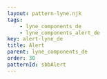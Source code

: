 ```yaml
---
layout: pattern-lyne.njk
tags: 
    - lyne_components_de
    - lyne_components_alert_de
key: alert-lyne_de
title: Alert
parent: lyne_components_de
order: 30
patternId: sbbAlert
---
```

